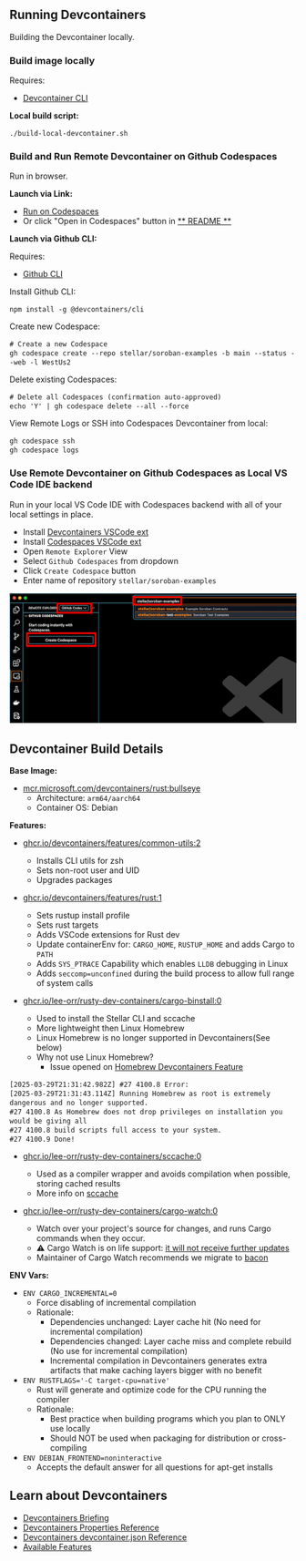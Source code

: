 ## Running Devcontainers

Building the Devcontainer locally.

### Build image locally

Requires:
- [Devcontainer CLI](https://github.com/devcontainers/cli)

**Local build script:**
```
./build-local-devcontainer.sh
```

### Build and Run Remote Devcontainer on Github Codespaces

Run in browser.

**Launch via Link:**
- <a href="https://github.com/codespaces/new?repo=stellar/soroban-examples">Run on Codespaces</a>
- Or click "Open in Codespaces" button in [ ** README ️** ](./README.md)

**Launch via Github CLI:**

Requires:
- [Github CLI](https://cli.github.com/)

Install Github CLI:
```
npm install -g @devcontainers/cli
```

Create new Codespace:
``` 
# Create a new Codespace
gh codespace create --repo stellar/soroban-examples -b main --status --web -l WestUs2
```

Delete existing Codespaces:
```
# Delete all Codespaces (confirmation auto-approved)
echo 'Y' | gh codespace delete --all --force
```

View Remote Logs or SSH into Codespaces Devcontainer from local:
```
gh codespace ssh
gh codespace logs
```

### Use Remote Devcontainer on Github Codespaces as Local VS Code IDE backend

Run in your local VS Code IDE with Codespaces backend with all of your local settings in place.

- Install [Devcontainers VSCode ext](https://marketplace.visualstudio.com/items?itemName=ms-vscode-remote.remote-containers)
- Install [Codespaces VSCode ext](https://marketplace.visualstudio.com/items?itemName=GitHub.codespaces)
- Open `Remote Explorer` View
- Select `Github Codespaces` from dropdown
- Click `Create Codespace` button
- Enter name of repository `stellar/soroban-examples`

![img.png](assets/devcontainer-vscode-local.png)

## Devcontainer Build Details

**Base Image:**
- [mcr.microsoft.com/devcontainers/rust:bullseye](https://hub.docker.com/r/microsoft/devcontainers-rust)
  - Architecture:  `arm64/aarch64`
  - Container OS:  Debian

**Features:**
- [ghcr.io/devcontainers/features/common-utils:2](https://github.com/devcontainers/features/tree/main/src/common-utils)
  - Installs CLI utils for zsh
  - Sets non-root user and UID
  - Upgrades packages

- [ghcr.io/devcontainers/features/rust:1](https://github.com/devcontainers/features/tree/main/src/rust)
  - Sets rustup install profile
  - Sets rust targets
  - Adds VSCode extensions for Rust dev
  - Update containerEnv for: `CARGO_HOME`, `RUSTUP_HOME` and adds Cargo to `PATH`
  - Adds `SYS_PTRACE` Capability which enables `LLDB` debugging in Linux
  - Adds `seccomp=unconfined` during the build process to allow full range of system calls

- [ghcr.io/lee-orr/rusty-dev-containers/cargo-binstall:0](https://github.com/lee-orr/rusty-dev-containers/tree/main/src/cargo-binstall)
  - Used to install the Stellar CLI and sccache
  - More lightweight then Linux Homebrew
  - Linux Homebrew is no longer supported in Devcontainers(See below)
  - Why not use Linux Homebrew?
    - Issue opened on [Homebrew Devcontainers Feature](https://github.com/meaningful-ooo/devcontainer-features/issues/68)

```
[2025-03-29T21:31:42.982Z] #27 4100.8 Error: 
[2025-03-29T21:31:43.114Z] Running Homebrew as root is extremely dangerous and no longer supported.
#27 4100.8 As Homebrew does not drop privileges on installation you would be giving all
#27 4100.8 build scripts full access to your system.
#27 4100.9 Done!
```
- [ghcr.io/lee-orr/rusty-dev-containers/sccache:0](https://github.com/lee-orr/rusty-dev-containers/tree/main/src/sccache)
  - Used as a compiler wrapper and avoids compilation when possible, storing cached results
  - More info on [sccache](https://github.com/mozilla/sccache)

- [ghcr.io/lee-orr/rusty-dev-containers/cargo-watch:0](https://github.com/lee-orr/rusty-dev-containers/tree/main/src/cargo-watch)
  - Watch over your project's source for changes, and runs Cargo commands when they occur.
  - ⚠️ Cargo Watch is on life support: [it will not receive further updates](https://crates.io/crates/cargo-watch)
  - Maintainer of Cargo Watch recommends we migrate to [bacon](https://github.com/lee-orr/rusty-dev-containers/tree/main/src/bacon)

**ENV Vars:**
- `ENV CARGO_INCREMENTAL=0`
  - Force disabling of incremental compilation
  - Rationale:
    - Dependencies unchanged: Layer cache hit (No need for incremental compilation)
    - Dependencies changed: Layer cache miss and complete rebuild (No use for incremental compilation)
    - Incremental compilation in Devcontainers generates extra artifacts that make caching layers bigger 
      with no benefit
- `ENV RUSTFLAGS='-C target-cpu=native'`
  - Rust will generate and optimize code for the CPU running the compiler
  - Rationale:
    - Best practice when building programs which you plan to ONLY use locally
    - Should NOT be used when packaging for distribution or cross-compiling
- `ENV DEBIAN_FRONTEND=noninteractive`
  - Accepts the default answer for all questions for apt-get installs

## Learn about Devcontainers

- [Devcontainers Briefing](https://github.com/anataliocs/comprehensive-devcontainer/blob/main/briefing.md)
- [Devcontainers Properties Reference](https://github.com/anataliocs/comprehensive-devcontainer/blob/main/README.md)
- [Devcontainers devcontainer.json Reference](https://containers.dev/implementors/json_reference/)
- [Available Features](https://containers.dev/features)